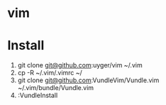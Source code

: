 # vim
# Install
1. git clone git@github.com:uyger/vim ~/.vim
2. cp -R ~/.vim/.vimrc ~/
3. git clone git@github.com:VundleVim/Vundle.vim ~/.vim/bundle/Vundle.vim 
4. :VundleInstall
